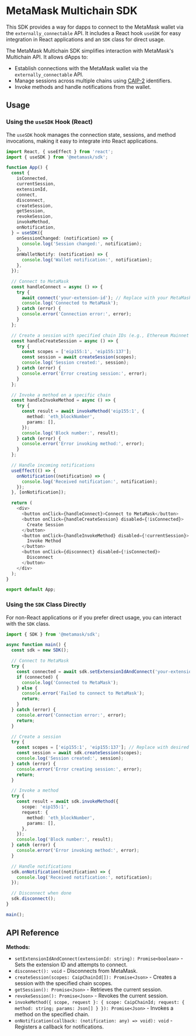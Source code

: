 # MetaMask Multichain SDK

This SDK provides a way for dapps to connect to the MetaMask wallet via the `externally_connectable` API. It includes a React hook `useSDK` for easy integration in React applications and an `SDK` class for direct usage.

The MetaMask Multichain SDK simplifies interaction with MetaMask's Multichain API. It allows dApps to:

- Establish connections with the MetaMask wallet via the `externally_connectable` API.
- Manage sessions across multiple chains using [CAIP-2](https://chainagnostic.org/CAIPs/caip-2) identifiers.
- Invoke methods and handle notifications from the wallet.

## Usage

### Using the `useSDK` Hook (React)

The `useSDK` hook manages the connection state, sessions, and method invocations, making it easy to integrate into React applications.

```typescript
import React, { useEffect } from 'react';
import { useSDK } from '@metamask/sdk';

function App() {
  const {
    isConnected,
    currentSession,
    extensionId,
    connect,
    disconnect,
    createSession,
    getSession,
    revokeSession,
    invokeMethod,
    onNotification,
  } = useSDK({
    onSessionChanged: (notification) => {
      console.log('Session changed:', notification);
    },
    onWalletNotify: (notification) => {
      console.log('Wallet notification:', notification);
    },
  });

  // Connect to MetaMask
  const handleConnect = async () => {
    try {
      await connect('your-extension-id'); // Replace with your MetaMask extension ID
      console.log('Connected to MetaMask');
    } catch (error) {
      console.error('Connection error:', error);
    }
  };

  // Create a session with specified chain IDs (e.g., Ethereum Mainnet and Polygon)
  const handleCreateSession = async () => {
    try {
      const scopes = ['eip155:1', 'eip155:137'];
      const session = await createSession(scopes);
      console.log('Session created:', session);
    } catch (error) {
      console.error('Error creating session:', error);
    }
  };

  // Invoke a method on a specific chain
  const handleInvokeMethod = async () => {
    try {
      const result = await invokeMethod('eip155:1', {
        method: 'eth_blockNumber',
        params: [],
      });
      console.log('Block number:', result);
    } catch (error) {
      console.error('Error invoking method:', error);
    }
  };

  // Handle incoming notifications
  useEffect(() => {
    onNotification((notification) => {
      console.log('Received notification:', notification);
    });
  }, [onNotification]);

  return (
    <div>
      <button onClick={handleConnect}>Connect to MetaMask</button>
      <button onClick={handleCreateSession} disabled={!isConnected}>
        Create Session
      </button>
      <button onClick={handleInvokeMethod} disabled={!currentSession}>
        Invoke Method
      </button>
      <button onClick={disconnect} disabled={!isConnected}>
        Disconnect
      </button>
    </div>
  );
}

export default App;
```

### Using the `SDK` Class Directly

For non-React applications or if you prefer direct usage, you can interact with the `SDK` class.

```typescript
import { SDK } from '@metamask/sdk';

async function main() {
  const sdk = new SDK();

  // Connect to MetaMask
  try {
    const connected = await sdk.setExtensionIdAndConnect('your-extension-id'); // Replace with your MetaMask extension ID
    if (connected) {
      console.log('Connected to MetaMask');
    } else {
      console.error('Failed to connect to MetaMask');
      return;
    }
  } catch (error) {
    console.error('Connection error:', error);
    return;
  }

  // Create a session
  try {
    const scopes = ['eip155:1', 'eip155:137']; // Replace with desired chain IDs
    const session = await sdk.createSession(scopes);
    console.log('Session created:', session);
  } catch (error) {
    console.error('Error creating session:', error);
    return;
  }

  // Invoke a method
  try {
    const result = await sdk.invokeMethod({
      scope: 'eip155:1',
      request: {
        method: 'eth_blockNumber',
        params: [],
      },
    });
    console.log('Block number:', result);
  } catch (error) {
    console.error('Error invoking method:', error);
  }

  // Handle notifications
  sdk.onNotification((notification) => {
    console.log('Received notification:', notification);
  });

  // Disconnect when done
  sdk.disconnect();
}

main();
```

## API Reference

**Methods:**

- `setExtensionIdAndConnect(extensionId: string): Promise<boolean>` - Sets the extension ID and attempts to connect.
- `disconnect(): void` - Disconnects from MetaMask.
- `createSession(scopes: CaipChainId[]): Promise<Json>` - Creates a session with the specified chain scopes.
- `getSession(): Promise<Json>` - Retrieves the current session.
- `revokeSession(): Promise<Json>` - Revokes the current session.
- `invokeMethod({ scope, request }: { scope: CaipChainId; request: { method: string; params: Json[] } }): Promise<Json>` - Invokes a method on the specified chain.
- `onNotification(callback: (notification: any) => void): void` - Registers a callback for notifications.
